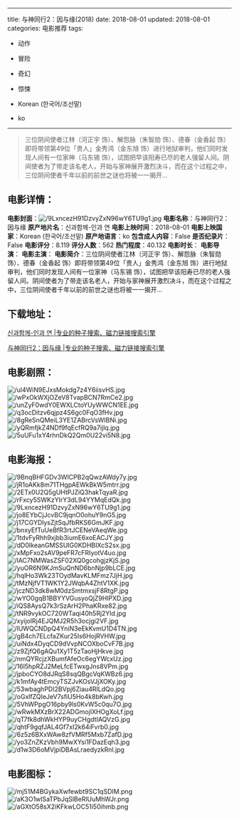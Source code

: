 
---
title: 与神同行2：因与缘(2018)
date: 2018-08-01
updated: 2018-08-01
categories: 电影推荐
tags:
- 动作
- 冒险
- 奇幻
- 惊悚

- Korean (한국어/조선말)
- ko
---


> 三位阴间使者江林（河正宇 饰）、解怨脉（朱智勋 饰）、德春（金香起 饰）即将带领第49位「贵人」金秀鸿（金东旭 饰）进行地狱审判，他们同时发现人间有一位家神（马东锡 饰），试图把早该阳寿已尽的老人强留人间。阴间使者为了带走该名老人，开始与家神展开激烈决斗，而在这个过程之中，三位阴间使者千年以前的前世之谜也将被一一揭开…

## **电影详情**：

**电影封面**：<img src="https://image.tmdb.org/t/p/w200/9LxncezH91DzvyZxN96wY6TU9g1.jpg" alt="/9LxncezH91DzvyZxN96wY6TU9g1.jpg" title="/9LxncezH91DzvyZxN96wY6TU9g1.jpg">
**电影名称**：与神同行2：因与缘
**原产地片名**：신과함께-인과 연
**电影上映时间**：2018-08-01
**电影上映国家**：Korean (한국어/조선말)
**原产地语言**：ko
**包含成人内容**：False
**是否纪录片**：False
**电影评分**：8.119
**评分人数**：562
**热门程度**：40.132
**电影时长**：
**电影导演**：
**电影主演**：
**电影简介**：三位阴间使者江林（河正宇 饰）、解怨脉（朱智勋 饰）、德春（金香起 饰）即将带领第49位「贵人」金秀鸿（金东旭 饰）进行地狱审判，他们同时发现人间有一位家神（马东锡 饰），试图把早该阳寿已尽的老人强留人间。阴间使者为了带走该名老人，开始与家神展开激烈决斗，而在这个过程之中，三位阴间使者千年以前的前世之谜也将被一一揭开…

## **下载地址**：
[신과함께-인과 연 |专业的种子搜索、磁力链接搜索引擎](https://movie.amd794.com:2083/?search=%EC%8B%A0%EA%B3%BC%ED%95%A8%EA%BB%98-%EC%9D%B8%EA%B3%BC%20%EC%97%B0&ordering=&mode=match_phrase&page_size=10&page=1)

[与神同行2：因与缘 |专业的种子搜索、磁力链接搜索引擎](https://movie.amd794.com:2083/?search=%E4%B8%8E%E7%A5%9E%E5%90%8C%E8%A1%8C2%EF%BC%9A%E5%9B%A0%E4%B8%8E%E7%BC%98&ordering=&mode=match_phrase&page_size=10&page=1)
 

## **电影剧照**：
<img src="https://image.tmdb.org/t/p/original/ul4WiN9EJxsMokdg7z4Y6iisvHS.jpg" alt="/ul4WiN9EJxsMokdg7z4Y6iisvHS.jpg" title="/ul4WiN9EJxsMokdg7z4Y6iisvHS.jpg"><img src="https://image.tmdb.org/t/p/original/wPxOkWXjOZeV8TvapBCN7RmCe2.jpg" alt="/wPxOkWXjOZeV8TvapBCN7RmCe2.jpg" title="/wPxOkWXjOZeV8TvapBCN7RmCe2.jpg"><img src="https://image.tmdb.org/t/p/original/unZyF0wdY0EWXLCtoYUyWWCN1EE.jpg" alt="/unZyF0wdY0EWXLCtoYUyWWCN1EE.jpg" title="/unZyF0wdY0EWXLCtoYUyWWCN1EE.jpg"><img src="https://image.tmdb.org/t/p/original/q3ocDitzv6qjpz4S6gc0FqO3fHv.jpg" alt="/q3ocDitzv6qjpz4S6gc0FqO3fHv.jpg" title="/q3ocDitzv6qjpz4S6gc0FqO3fHv.jpg"><img src="https://image.tmdb.org/t/p/original/8gReSnQMeiL3YE1ZABrcVsWIBNi.jpg" alt="/8gReSnQMeiL3YE1ZABrcVsWIBNi.jpg" title="/8gReSnQMeiL3YE1ZABrcVsWIBNi.jpg"><img src="https://image.tmdb.org/t/p/original/yQRmfjkZ4NDf9fqEcfRQ9a7ijlq.jpg" alt="/yQRmfjkZ4NDf9fqEcfRQ9a7ijlq.jpg" title="/yQRmfjkZ4NDf9fqEcfRQ9a7ijlq.jpg"><img src="https://image.tmdb.org/t/p/original/5uUFu1xY4rhnDkQ2Qm0U22vi5N8.jpg" alt="/5uUFu1xY4rhnDkQ2Qm0U22vi5N8.jpg" title="/5uUFu1xY4rhnDkQ2Qm0U22vi5N8.jpg">

## **电影海报**：
<img src="https://image.tmdb.org/t/p/original/9BnqBHFGDv3WlCPB2qQwzAWdy7y.jpg" alt="/9BnqBHFGDv3WlCPB2qQwzAWdy7y.jpg" title="/9BnqBHFGDv3WlCPB2qQwzAWdy7y.jpg"><img src="https://image.tmdb.org/t/p/original/jR1oAKk8m71THgpAEWkBkW5mtrr.jpg" alt="/jR1oAKk8m71THgpAEWkBkW5mtrr.jpg" title="/jR1oAKk8m71THgpAEWkBkW5mtrr.jpg"><img src="https://image.tmdb.org/t/p/original/2ETx0U2Q5gUHtPJZiQ3hakTqyaR.jpg" alt="/2ETx0U2Q5gUHtPJZiQ3hakTqyaR.jpg" title="/2ETx0U2Q5gUHtPJZiQ3hakTqyaR.jpg"><img src="https://image.tmdb.org/t/p/original/rFxcy5SWKzYIrY3dL94YYMqEdQk.jpg" alt="/rFxcy5SWKzYIrY3dL94YYMqEdQk.jpg" title="/rFxcy5SWKzYIrY3dL94YYMqEdQk.jpg"><img src="https://image.tmdb.org/t/p/original/9LxncezH91DzvyZxN96wY6TU9g1.jpg" alt="/9LxncezH91DzvyZxN96wY6TU9g1.jpg" title="/9LxncezH91DzvyZxN96wY6TU9g1.jpg"><img src="https://image.tmdb.org/t/p/original/jo8EYbCjJcvBC9jqnO0ohuY9nG5.jpg" alt="/jo8EYbCjJcvBC9jqnO0ohuY9nG5.jpg" title="/jo8EYbCjJcvBC9jqnO0ohuY9nG5.jpg"><img src="https://image.tmdb.org/t/p/original/j17CGYDlysZjtSqJfbRKS6GmJKF.jpg" alt="/j17CGYDlysZjtSqJfbRKS6GmJKF.jpg" title="/j17CGYDlysZjtSqJfbRKS6GmJKF.jpg"><img src="https://image.tmdb.org/t/p/original/bnxyEfTuUeBfR3rtJCENeVAeqWe.jpg" alt="/bnxyEfTuUeBfR3rtJCENeVAeqWe.jpg" title="/bnxyEfTuUeBfR3rtJCENeVAeqWe.jpg"><img src="https://image.tmdb.org/t/p/original/1tdvFyRhh9xjbb3iumE6xoEACJY.jpg" alt="/1tdvFyRhh9xjbb3iumE6xoEACJY.jpg" title="/1tdvFyRhh9xjbb3iumE6xoEACJY.jpg"><img src="https://image.tmdb.org/t/p/original/dD0IkeanGMSSUIG0KDHBIXcS2sx.jpg" alt="/dD0IkeanGMSSUIG0KDHBIXcS2sx.jpg" title="/dD0IkeanGMSSUIG0KDHBIXcS2sx.jpg"><img src="https://image.tmdb.org/t/p/original/xMpFxo2sAV9peFR7cFRIyotV4uo.jpg" alt="/xMpFxo2sAV9peFR7cFRIyotV4uo.jpg" title="/xMpFxo2sAV9peFR7cFRIyotV4uo.jpg"><img src="https://image.tmdb.org/t/p/original/lAC7NMWasZSF02XQ0gcohgjzKjS.jpg" alt="/lAC7NMWasZSF02XQ0gcohgjzKjS.jpg" title="/lAC7NMWasZSF02XQ0gcohgjzKjS.jpg"><img src="https://image.tmdb.org/t/p/original/yuOR6N9KJmSuQnND6bnNjp9bLCE.jpg" alt="/yuOR6N9KJmSuQnND6bnNjp9bLCE.jpg" title="/yuOR6N9KJmSuQnND6bnNjp9bLCE.jpg"><img src="https://image.tmdb.org/t/p/original/hqlHo3Wk23TOydMavKLMFmz7JjH.jpg" alt="/hqlHo3Wk23TOydMavKLMFmz7JjH.jpg" title="/hqlHo3Wk23TOydMavKLMFmz7JjH.jpg"><img src="https://image.tmdb.org/t/p/original/tMzNjfVT1WK1Y2JWqbA4ZhtV1XK.jpg" alt="/tMzNjfVT1WK1Y2JWqbA4ZhtV1XK.jpg" title="/tMzNjfVT1WK1Y2JWqbA4ZhtV1XK.jpg"><img src="https://image.tmdb.org/t/p/original/jczND3dk8wM0dzSmtmxsjF8RtgP.jpg" alt="/jczND3dk8wM0dzSmtmxsjF8RtgP.jpg" title="/jczND3dk8wM0dzSmtmxsjF8RtgP.jpg"><img src="https://image.tmdb.org/t/p/original/wYO0gqB1BBYYVGusyoQjZ9HlPXD.jpg" alt="/wYO0gqB1BBYYVGusyoQjZ9HlPXD.jpg" title="/wYO0gqB1BBYYVGusyoQjZ9HlPXD.jpg"><img src="https://image.tmdb.org/t/p/original/iQS8AysQ7k3rSzArH2PhaKRxe82.jpg" alt="/iQS8AysQ7k3rSzArH2PhaKRxe82.jpg" title="/iQS8AysQ7k3rSzArH2PhaKRxe82.jpg"><img src="https://image.tmdb.org/t/p/original/tNR9vykOC720WTaqi40h5Rj2Yld.jpg" alt="/tNR9vykOC720WTaqi40h5Rj2Yld.jpg" title="/tNR9vykOC720WTaqi40h5Rj2Yld.jpg"><img src="https://image.tmdb.org/t/p/original/xyijolRj4EJQMJ2R5h3ocjgi2VF.jpg" alt="/xyijolRj4EJQMJ2R5h3ocjgi2VF.jpg" title="/xyijolRj4EJQMJ2R5h3ocjgi2VF.jpg"><img src="https://image.tmdb.org/t/p/original/lUWQCNDpQ4YniN3eEkKvmU1D4TN.jpg" alt="/lUWQCNDpQ4YniN3eEkKvmU1D4TN.jpg" title="/lUWQCNDpQ4YniN3eEkKvmU1D4TN.jpg"><img src="https://image.tmdb.org/t/p/original/gB4ch7ELcfaZKur25Is6HojRVHW.jpg" alt="/gB4ch7ELcfaZKur25Is6HojRVHW.jpg" title="/gB4ch7ELcfaZKur25Is6HojRVHW.jpg"><img src="https://image.tmdb.org/t/p/original/uiNdx4DyqCD9dVvpNCOXboCvF7B.jpg" alt="/uiNdx4DyqCD9dVvpNCOXboCvF7B.jpg" title="/uiNdx4DyqCD9dVvpNCOXboCvF7B.jpg"><img src="https://image.tmdb.org/t/p/original/z9ZjfQ6gAQu1Xy1T5zTaoHjHkve.jpg" alt="/z9ZjfQ6gAQu1Xy1T5zTaoHjHkve.jpg" title="/z9ZjfQ6gAQu1Xy1T5zTaoHjHkve.jpg"><img src="https://image.tmdb.org/t/p/original/nmQYRcjzXBumfAfeOc6egYWcxUz.jpg" alt="/nmQYRcjzXBumfAfeOc6egYWcxUz.jpg" title="/nmQYRcjzXBumfAfeOc6egYWcxUz.jpg"><img src="https://image.tmdb.org/t/p/original/16l5hpRZJ2MeLfcETwxgJns8VPm.jpg" alt="/16l5hpRZJ2MeLfcETwxgJns8VPm.jpg" title="/16l5hpRZJ2MeLfcETwxgJns8VPm.jpg"><img src="https://image.tmdb.org/t/p/original/jpboCYO8dJRqS8sqQBgcVqKWBz6.jpg" alt="/jpboCYO8dJRqS8sqQBgcVqKWBz6.jpg" title="/jpboCYO8dJRqS8sqQBgcVqKWBz6.jpg"><img src="https://image.tmdb.org/t/p/original/k1mfAy4tEmcyTSZJvKOsVJjXOKy.jpg" alt="/k1mfAy4tEmcyTSZJvKOsVJjXOKy.jpg" title="/k1mfAy4tEmcyTSZJvKOsVJjXOKy.jpg"><img src="https://image.tmdb.org/t/p/original/53wbaghPDI2BVpj6Ziau4RlLdQo.jpg" alt="/53wbaghPDI2BVpj6Ziau4RlLdQo.jpg" title="/53wbaghPDI2BVpj6Ziau4RlLdQo.jpg"><img src="https://image.tmdb.org/t/p/original/oGxlfZQIeJeV7sfiU5Ho4k8bKwh.jpg" alt="/oGxlfZQIeJeV7sfiU5Ho4k8bKwh.jpg" title="/oGxlfZQIeJeV7sfiU5Ho4k8bKwh.jpg"><img src="https://image.tmdb.org/t/p/original/5VhWPpgO16pby9ls0KvW5c0qu7O.jpg" alt="/5VhWPpgO16pby9ls0KvW5c0qu7O.jpg" title="/5VhWPpgO16pby9ls0KvW5c0qu7O.jpg"><img src="https://image.tmdb.org/t/p/original/wRwkMXzBrX22ADGmojIXHOgXoLf.jpg" alt="/wRwkMXzBrX22ADGmojIXHOgXoLf.jpg" title="/wRwkMXzBrX22ADGmojIXHOgXoLf.jpg"><img src="https://image.tmdb.org/t/p/original/qT7fk8dhWkHYP9uyCHgdtIAQVzG.jpg" alt="/qT7fk8dhWkHYP9uyCHgdtIAQVzG.jpg" title="/qT7fk8dhWkHYP9uyCHgdtIAQVzG.jpg"><img src="https://image.tmdb.org/t/p/original/qhtF9gqfJAL4Gf7xI2k64iFvrb0.jpg" alt="/qhtF9gqfJAL4Gf7xI2k64iFvrb0.jpg" title="/qhtF9gqfJAL4Gf7xI2k64iFvrb0.jpg"><img src="https://image.tmdb.org/t/p/original/6z5z6BXxWAw8zfVMRf5Mxb7ZafD.jpg" alt="/6z5z6BXxWAw8zfVMRf5Mxb7ZafD.jpg" title="/6z5z6BXxWAw8zfVMRf5Mxb7ZafD.jpg"><img src="https://image.tmdb.org/t/p/original/yo3ZnZKzVbh9MwXYsi1FDazEqh3.jpg" alt="/yo3ZnZKzVbh9MwXYsi1FDazEqh3.jpg" title="/yo3ZnZKzVbh9MwXYsi1FDazEqh3.jpg"><img src="https://image.tmdb.org/t/p/original/d1w3D6oMVjpiDBAsLraedyzkRnl.jpg" alt="/d1w3D6oMVjpiDBAsLraedyzkRnl.jpg" title="/d1w3D6oMVjpiDBAsLraedyzkRnl.jpg">

## **电影图标**：
<img src="https://image.tmdb.org/t/p/original/mj51M4BGykaXwfewbt9SC1qSDIM.png" alt="/mj51M4BGykaXwfewbt9SC1qSDIM.png" title="/mj51M4BGykaXwfewbt9SC1qSDIM.png"><img src="https://image.tmdb.org/t/p/original/aK3O1wlSaTPbJqSlBeRlUuMhWJr.png" alt="/aK3O1wlSaTPbJqSlBeRlUuMhWJr.png" title="/aK3O1wlSaTPbJqSlBeRlUuMhWJr.png"><img src="https://image.tmdb.org/t/p/original/aGXtO58sX2iKFkwLOC51i50ihmb.png" alt="/aGXtO58sX2iKFkwLOC51i50ihmb.png" title="/aGXtO58sX2iKFkwLOC51i50ihmb.png">
